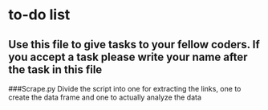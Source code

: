 # to-do list

## Use this file to give tasks to your fellow coders. If you accept a task please write your name after the task in this file

###Scrape.py
Divide the script into one for extracting the links, one to create the data frame and one to actually analyze the data
